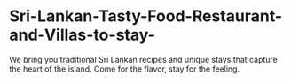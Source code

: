 # Sri-Lankan-Tasty-Food-Restaurant-and-Villas-to-stay-
We bring you traditional Sri Lankan recipes and unique stays that capture the heart of the island. Come for the flavor, stay for the feeling.
